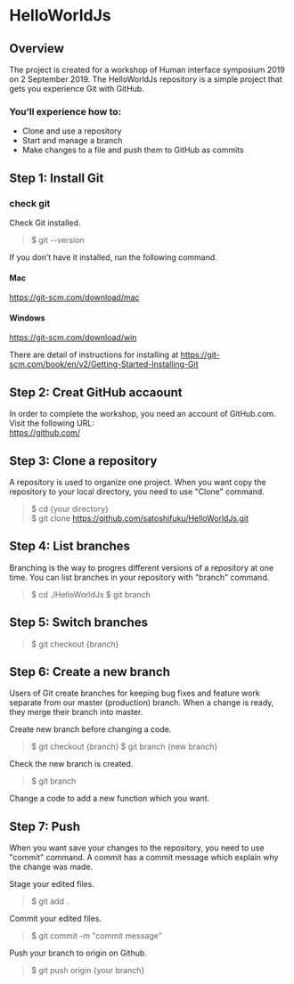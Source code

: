 # HelloWorldJs

## Overview
The project is created for a workshop of Human interface symposium 2019 on 2 September 2019.
The HelloWorldJs repository is a simple project that gets you experience Git with GitHub.


### You’ll experience how to:

- Clone and use a repository  
- Start and manage a branch  
- Make changes to a file and push them to GitHub as commits  

## Step 1: Install Git

### check git

Check Git installed.

> $ git --version

If you don’t have it installed, run the following command.

#### Mac
https://git-scm.com/download/mac

#### Windows
https://git-scm.com/download/win


There are detail of instructions for installing at https://git-scm.com/book/en/v2/Getting-Started-Installing-Git


## Step 2: Creat GitHub accaount 

In order to complete the workshop, you need an account of GitHub.com.   
Visit the following URL:  
https://github.com/

## Step 3: Clone a repository 
A repository is used to organize one project.
When you want copy the repository to your local directory, you need to use "Clone" command.

> $ cd {your directory}  
> $ git clone https://github.com/satoshifuku/HelloWorldJs.git

## Step 4: List branches 

Branching is the way to progres different versions of a repository at one time.
You can list branches in your repository with "branch" command.

> $ cd ./HelloWorldJs
> $ git branch 

## Step 5: Switch branches

> $ git checkout {branch}

## Step 6: Create a new branch

Users of Git create branches for keeping bug fixes and feature work separate from our master (production) branch. When a change is ready, they merge their branch into master.

Create new branch before changing a code.

> $ git checkout {branch}
> $ git branch {new branch}

Check the new branch is created.
> $ git branch

Change a code to add a new function which you want.

## Step 7: Push 

When you want save your changes to the repository, you need to use "commit" command.
A commit has a commit message which explain why the change was made. 

Stage your edited files.
> $ git add .

Commit your edited files.
> $ git commit -m "commit message"

Push your branch to origin on Github.
> $ git push origin {your branch}